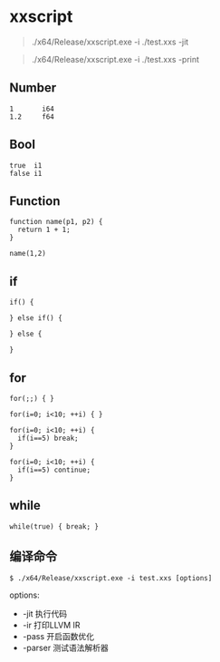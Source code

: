 # xxscript

> ./x64/Release/xxscript.exe -i ./test.xxs -jit

> ./x64/Release/xxscript.exe -i ./test.xxs -print

## Number

```
1       i64 
1.2     f64 
```

## Bool
```
true  i1
false i1
```

## Function

```
function name(p1, p2) {
  return 1 + 1;
}

name(1,2)
```


## if
```
if() {

} else if() {

} else {

}
```

## for
```
for(;;) { }

for(i=0; i<10; ++i) { }

for(i=0; i<10; ++i) {
  if(i==5) break;
}

for(i=0; i<10; ++i) {
  if(i==5) continue;
}
```

## while
```
while(true) { break; }
```

## 编译命令
```
$ ./x64/Release/xxscript.exe -i test.xxs [options]
```

options:
 - -jit    执行代码
 - -ir     打印LLVM IR
 - -pass   开启函数优化
 - -parser 测试语法解析器